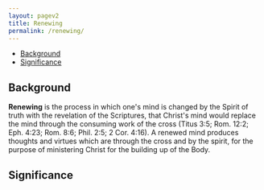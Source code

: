 ```yaml
---
layout: pagev2
title: Renewing
permalink: /renewing/
---
```

- [Background](#background)
- [Significance](#significance)

## Background

**Renewing** is the process in which one's mind is changed by the Spirit of truth with the revelation of the Scriptures, that Christ's mind would replace the mind through the consuming work of the cross (Titus 3:5; Rom. 12:2; Eph. 4:23; Rom. 8:6; Phil. 2:5; 2 Cor. 4:16). A renewed mind produces thoughts and virtues which are through the cross and by the spirit, for the purpose of ministering Christ for the building up of the Body.

## Significance
